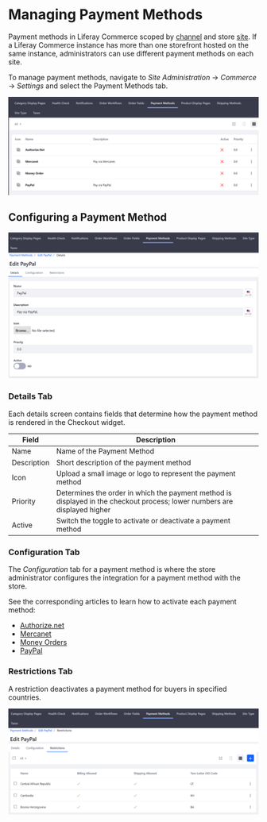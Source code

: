 # Managing Payment Methods

Payment methods in Liferay Commerce scoped by [channel](../../managing-a-catalog/creating-and-managing-products/introduction-to-channels.md) and store [site](../../sites-and-site-types.md). If a Liferay Commerce instance has more than one storefront hosted on the same instance, administrators can use different payment methods on each site.

To manage payment methods, navigate to _Site Administration_ → _Commerce_ → _Settings_ and select the Payment Methods tab.

![Payment Methods page](./managing-payment-methods/images/01.png)

## Configuring a Payment Method

![Configuring a payment method](./managing-payment-methods/images/02.png)

### Details Tab

Each details screen contains fields that determine how the payment method is rendered in the Checkout widget.

|Field | Description |
|----- | ----------- |
|Name  | Name of the Payment Method |
|Description | Short description of the payment method |
|Icon| Upload a small image or logo to represent the payment method |
|Priority | Determines the order in which the payment method is displayed in the checkout process; lower numbers are displayed higher |
|Active | Switch the toggle to activate or deactivate a payment method |  

### Configuration Tab

The _Configuration_ tab for a payment method is where the store administrator configures the integration for a payment method with the store.

See the corresponding articles to learn how to activate each payment method:

* [Authorize.net](../../orders-and-fulfillment/authorize.net.md)
* [Mercanet](../../orders-and-fulfillment/mercanet.md)
* [Money Orders](../../orders-and-fulfillment/money-orders.md)
* [PayPal](../../orders-and-fulfillment/paypal.md)

### Restrictions Tab

A restriction deactivates a payment method for buyers in specified countries.

![Setting payment method restrictions](./managing-payment-methods/images/03.png)
